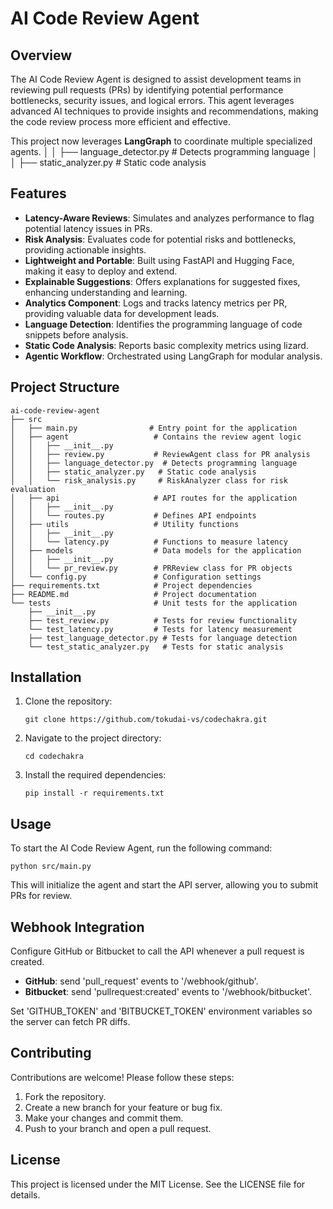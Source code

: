 # AI Code Review Agent

## Overview
The AI Code Review Agent is designed to assist development teams in reviewing pull requests (PRs) by identifying potential performance bottlenecks, security issues, and logical errors. This agent leverages advanced AI techniques to provide insights and recommendations, making the code review process more efficient and effective.

This project now leverages **LangGraph** to coordinate multiple specialized agents.
│   │   ├── language_detector.py  # Detects programming language
│   │   ├── static_analyzer.py   # Static code analysis
## Features
- **Latency-Aware Reviews**: Simulates and analyzes performance to flag potential latency issues in PRs.
- **Risk Analysis**: Evaluates code for potential risks and bottlenecks, providing actionable insights.
- **Lightweight and Portable**: Built using FastAPI and Hugging Face, making it easy to deploy and extend.
- **Explainable Suggestions**: Offers explanations for suggested fixes, enhancing understanding and learning.
- **Analytics Component**: Logs and tracks latency metrics per PR, providing valuable data for development leads.
- **Language Detection**: Identifies the programming language of code snippets before analysis.
- **Static Code Analysis**: Reports basic complexity metrics using lizard.
- **Agentic Workflow**: Orchestrated using LangGraph for modular analysis.

## Project Structure
```
ai-code-review-agent
├── src
│   ├── main.py                # Entry point for the application
│   ├── agent                   # Contains the review agent logic
│   │   ├── __init__.py
│   │   ├── review.py           # ReviewAgent class for PR analysis
│   │   ├── language_detector.py  # Detects programming language
│   │   ├── static_analyzer.py   # Static code analysis
│   │   └── risk_analysis.py     # RiskAnalyzer class for risk evaluation
│   ├── api                     # API routes for the application
│   │   ├── __init__.py
│   │   └── routes.py           # Defines API endpoints
│   ├── utils                   # Utility functions
│   │   ├── __init__.py
│   │   └── latency.py          # Functions to measure latency
│   ├── models                  # Data models for the application
│   │   ├── __init__.py
│   │   └── pr_review.py        # PRReview class for PR objects
│   └── config.py               # Configuration settings
├── requirements.txt            # Project dependencies
├── README.md                   # Project documentation
└── tests                       # Unit tests for the application
    ├── __init__.py
    ├── test_review.py          # Tests for review functionality
    └── test_latency.py         # Tests for latency measurement
    ├── test_language_detector.py # Tests for language detection
    └── test_static_analyzer.py   # Tests for static analysis
```

## Installation
1. Clone the repository:
   ```
   git clone https://github.com/tokudai-vs/codechakra.git
   ```
2. Navigate to the project directory:
   ```
   cd codechakra
   ```
3. Install the required dependencies:
   ```
   pip install -r requirements.txt
   ```

## Usage
To start the AI Code Review Agent, run the following command:
```
python src/main.py
```
This will initialize the agent and start the API server, allowing you to submit PRs for review.
## Webhook Integration
Configure GitHub or Bitbucket to call the API whenever a pull request is created.

- **GitHub**: send 'pull_request' events to '/webhook/github'.
- **Bitbucket**: send 'pullrequest:created' events to '/webhook/bitbucket'.

Set 'GITHUB_TOKEN' and 'BITBUCKET_TOKEN' environment variables so the server can fetch PR diffs.


## Contributing
Contributions are welcome! Please follow these steps:
1. Fork the repository.
2. Create a new branch for your feature or bug fix.
3. Make your changes and commit them.
4. Push to your branch and open a pull request.

## License
This project is licensed under the MIT License. See the LICENSE file for details.
